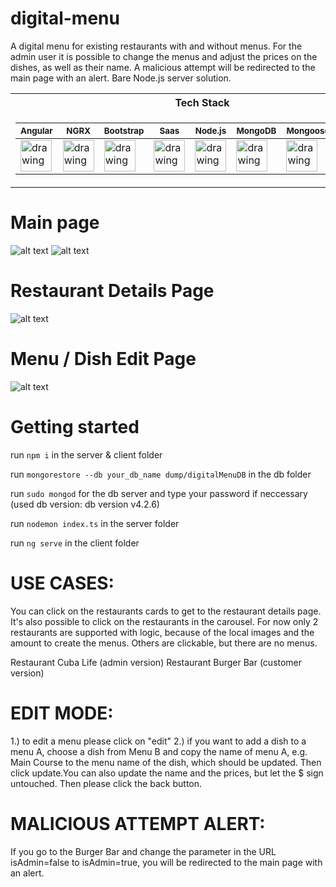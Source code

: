 # digital-menu

A digital menu for existing restaurants with and without menus. For the admin
user it is possible to change the menus and adjust the prices on the dishes,
as well as their name. A malicious attempt will be redirected to the main page 
with an alert. Bare Node.js server solution.

<table>
<tr><th>Tech Stack</th></tr>
<tr><td>

 <sub> Angular </sub> |  <sub> NGRX </sub> | <sub> Bootstrap </sub> | <sub> Saas </sub> | <sub> Node.js </sub> | <sub> MongoDB </sub> | <sub> Mongoose </sub> |  <sub> TypeScript </sub> 
|--|--|--|--|--|--|--|--
[<img src="https://github.com/nik-neg/digital-menu/blob//main/techstack_images/angular-icon.svg" alt="drawing" width="50"/>](https://angular.io/) | [<img src="https://github.com/nik-neg/digital-menu/blob//main/techstack_images/ngrx.png" alt="drawing" width="50"/>](https://ngrx.io/) | [<img src="https://github.com/nik-neg/digital-menu/blob//main/techstack_images/bootstrap.svg" alt="drawing" width="50"/>](https://getbootstrap.com/) |  [<img src="https://github.com/nik-neg/digital-menu/blob//main/techstack_images/sass.svg" alt="drawing" width="50"/>](https://sass-lang.com/) | [<img src="https://github.com/nik-neg/digital-menu/blob//main/techstack_images/nodejs.svg" alt="drawing" width="50"/>](https://nodejs.org/en/) |  [<img src="https://github.com/nik-neg/digital-menu/blob//main/techstack_images/mongodb.svg" alt="drawing" width="50"/>](https://www.mongodb.com/) |  [<img src="https://github.com/nik-neg/digital-menu/blob//main/techstack_images/mongoose.png" alt="drawing" width="50"/>](https://mongoosejs.com/) |  [<img src="https://github.com/nik-neg/digital-menu/blob//main/techstack_images/typescript-icon.svg" alt="drawing" width="50"/>](https://www.typescriptlang.org/) </td></tr> </table> 

 </table> 
 
 # Main page
![alt text](https://github.com/nik-neg/digital-menu/blob/main/app_images/1_main_page.png)
![alt text](https://github.com/nik-neg/digital-menu/blob/main/app_images/2_main_page_carousel.png)

# Restaurant Details Page
![alt text](https://github.com/nik-neg/digital-menu/blob/main/app_images/3_restaurant_details_page.png)

# Menu / Dish Edit Page
![alt text](https://github.com/nik-neg/digital-menu/blob/main/app_images/4_menu_edit_page.png)

# Getting started

run `npm i` in the server & client folder

run `mongorestore --db your_db_name dump/digitalMenuDB` in the db folder 

run `sudo mongod` for the db server and type your password if neccessary (used db version: db version v4.2.6)
  
run `nodemon index.ts` in the server folder

run `ng serve` in the client folder

# USE CASES:
You can click on the restaurants cards to get to the restaurant details page.
It's also possible to click on the restaurants in the carousel.
For now only 2 restaurants are supported with logic, because of the local images and the
amount to create the menus. Others are clickable, but there are no menus.

Restaurant Cuba Life (admin version)
Restaurant Burger Bar (customer version)

# EDIT MODE:
1.) to edit a menu please click on "edit"
2.) if you want to add a dish to a menu A, choose a dish from Menu B
and copy the name of menu A, e.g. Main Course to the menu name of the dish,
which should be updated. Then click update.You can also update the name and
the prices, but let the $ sign untouched.
Then please click the back button.

# MALICIOUS ATTEMPT ALERT:
If you go to the Burger Bar and change the parameter in the URL isAdmin=false to isAdmin=true,
you will be redirected to the main page with an alert.
